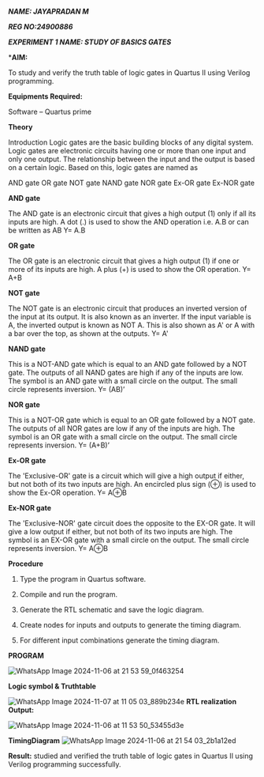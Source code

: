 ***NAME: JAYAPRADAN M***

***REG NO:24900886***

***EXPERIMENT 1 NAME: STUDY OF BASICS GATES***

***AIM:**

To study and verify the truth table of logic gates in Quartus II using Verilog programming.

**Equipments Required:**

Software – Quartus prime 

**Theory**

Introduction Logic gates are the basic building blocks of any digital system. Logic gates are electronic circuits having one or more than one input and only one output. The relationship between the input and the output is based on a certain logic. Based on this, logic gates are named as

AND gate OR gate NOT gate NAND gate NOR gate Ex-OR gate Ex-NOR gate

**AND gate**

The AND gate is an electronic circuit that gives a high output (1) only if all its inputs are high. A dot (.) is used to show the AND operation i.e. A.B or can be written as AB
Y= A.B

**OR gate** 

The OR gate is an electronic circuit that gives a high output (1) if one or more of its inputs are high. A plus (+) is used to show the OR operation.
Y= A+B

**NOT gate**

The NOT gate is an electronic circuit that produces an inverted version of the input at its output. It is also known as an inverter. If the input variable is A, the inverted output is known as NOT A. This is also shown as A' or A with a bar over the top, as shown at the outputs.
Y= A'

**NAND gate**

This is a NOT-AND gate which is equal to an AND gate followed by a NOT gate. The outputs of all NAND gates are high if any of the inputs are low. The symbol is an AND gate with a small circle on the output. The small circle represents inversion.
Y= (AB)’

**NOR gate**

This is a NOT-OR gate which is equal to an OR gate followed by a NOT gate. The outputs of all NOR gates are low if any of the inputs are high. The symbol is an OR gate with a small circle on the output. The small circle represents inversion.
Y= (A+B)’

**Ex-OR gate**

The 'Exclusive-OR' gate is a circuit which will give a high output if either, but not both of its two inputs are high. An encircled plus sign (⊕) is used to show the Ex-OR operation.
Y= A⊕B

**Ex-NOR gate**

The 'Exclusive-NOR' gate circuit does the opposite to the EX-OR gate. It will give a low output if either, but not both of its two inputs are high. The symbol is an EX-OR gate with a small circle on the output. The small circle represents inversion.
Y= A⊕B

**Procedure** 

1.	Type the program in Quartus software.

2.	Compile and run the program.

3.	Generate the RTL schematic and save the logic diagram.

4.	Create nodes for inputs and outputs to generate the timing diagram.

5.	For different input combinations generate the timing diagram.


**PROGRAM**

![WhatsApp Image 2024-11-06 at 21 53 59_0f463254](https://github.com/user-attachments/assets/75b9636e-da92-45ed-9b66-81d2d61fc501)

 
**Logic symbol & Truthtable**

![WhatsApp Image 2024-11-07 at 11 05 03_889b234e](https://github.com/user-attachments/assets/d58777ef-4a4a-422c-881d-38c908a38aec)
**RTL realization Output:**

![WhatsApp Image 2024-11-06 at 11 53 50_53455d3e](https://github.com/user-attachments/assets/dcb0fa12-ae95-4f6e-a1e2-fff9662d6ec2)

**TimingDiagram**
![WhatsApp Image 2024-11-06 at 21 54 03_2b1a12ed](https://github.com/user-attachments/assets/d7e9e67b-01bf-48db-a7c2-8a8fcc07ca70)


**Result:**
 studied and verified the truth table of logic gates in Quartus II using Verilog programming successfully.

